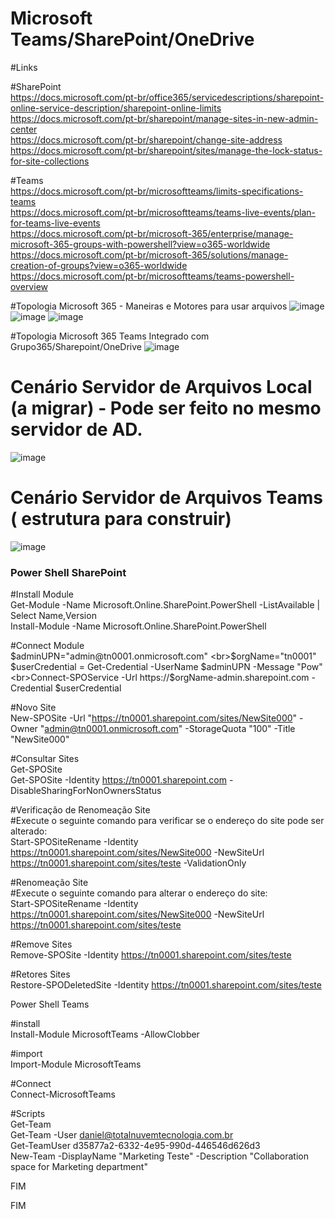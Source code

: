 # Microsoft Teams/SharePoint/OneDrive

#Links

#SharePoint
<br>https://docs.microsoft.com/pt-br/office365/servicedescriptions/sharepoint-online-service-description/sharepoint-online-limits
<br>https://docs.microsoft.com/pt-br/sharepoint/manage-sites-in-new-admin-center
<br>https://docs.microsoft.com/pt-br/sharepoint/change-site-address
<br>https://docs.microsoft.com/pt-br/sharepoint/sites/manage-the-lock-status-for-site-collections

#Teams
<br>https://docs.microsoft.com/pt-br/microsoftteams/limits-specifications-teams
<br>https://docs.microsoft.com/pt-br/microsoftteams/teams-live-events/plan-for-teams-live-events
<br>https://docs.microsoft.com/pt-br/microsoft-365/enterprise/manage-microsoft-365-groups-with-powershell?view=o365-worldwide
<br>https://docs.microsoft.com/pt-br/microsoft-365/solutions/manage-creation-of-groups?view=o365-worldwide
<br>https://docs.microsoft.com/pt-br/microsoftteams/teams-powershell-overview

#Topologia Microsoft 365 - Maneiras e Motores para usar arquivos
![image](https://github.com/alexosousa/treinamento-ms365/assets/49683486/62b824ed-680c-42b5-8ed1-5e72f7b08e24)
![image](https://github.com/alexosousa/treinamento-ms365/assets/49683486/e42a76cd-598c-40e8-80a5-1d54d7eee792)
![image](https://github.com/alexosousa/treinamento-ms365/assets/49683486/b3352a53-e6b7-4f3e-a949-ac3cbb7e43eb)

#Topologia Microsoft 365 Teams Integrado com Grupo365/Sharepoint/OneDrive
![image](https://user-images.githubusercontent.com/49683486/173991028-5e3086b7-afbc-4774-9a76-42fc67271270.png)

# Cenário Servidor de Arquivos Local (a migrar) - Pode ser feito no mesmo servidor de AD.
![image](https://github.com/alexosousa/treinamento-ms365/assets/49683486/1ae29f04-23a8-4f21-abc2-1b5cf1b1c486)

# Cenário Servidor de Arquivos Teams ( estrutura para construir)
![image](https://github.com/alexosousa/treinamento-ms365/assets/49683486/7ec2a754-8ee9-46a2-b280-35214600fe8a)

### Power Shell SharePoint ###

#Install Module
<br>Get-Module -Name Microsoft.Online.SharePoint.PowerShell -ListAvailable | Select Name,Version
<br>Install-Module -Name Microsoft.Online.SharePoint.PowerShell

#Connect Module
<br>$adminUPN="admin@tn0001.onmicrosoft.com"
<br>$orgName="tn0001"
<br>$userCredential = Get-Credential -UserName $adminUPN -Message "Pow"
<br>Connect-SPOService -Url https://$orgName-admin.sharepoint.com -Credential $userCredential

#Novo Site
<br>New-SPOSite -Url "https://tn0001.sharepoint.com/sites/NewSite000" -Owner "admin@tn0001.onmicrosoft.com" -StorageQuota "100" -Title "NewSite000"

#Consultar Sites
<br>Get-SPOSite
<br>Get-SPOSite -Identity https://tn0001.sharepoint.com -DisableSharingForNonOwnersStatus

#Verificação de Renomeação Site
<br>#Execute o seguinte comando para verificar se o endereço do site pode ser alterado:
<br>Start-SPOSiteRename -Identity https://tn0001.sharepoint.com/sites/NewSite000 -NewSiteUrl https://tn0001.sharepoint.com/sites/teste -ValidationOnly

#Renomeação Site
<br>#Execute o seguinte comando para alterar o endereço do site:
<br>Start-SPOSiteRename -Identity https://tn0001.sharepoint.com/sites/NewSite000 -NewSiteUrl https://tn0001.sharepoint.com/sites/teste

#Remove Sites
<br>Remove-SPOSite -Identity https://tn0001.sharepoint.com/sites/teste

#Retores Sites
<br>Restore-SPODeletedSite -Identity https://tn0001.sharepoint.com/sites/teste

Power Shell Teams

#install
<br>Install-Module MicrosoftTeams -AllowClobber

#import
<br>Import-Module MicrosoftTeams

#Connect
<br>Connect-MicrosoftTeams

#Scripts
<br>Get-Team
<br>Get-Team -User daniel@totalnuvemtecnologia.com.br
<br>Get-TeamUser d35877a2-6332-4e95-990d-446546d626d3
<br>New-Team -DisplayName "Marketing Teste" -Description "Collaboration space for Marketing department"

FIM

FIM
